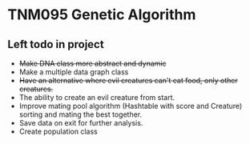 # TNM095 Genetic Algorithm

## Left todo in project
- ~~Make DNA class more abstract and dynamic~~
- Make a multiple data graph class
- ~~Have an alternative where evil creatures can't eat food, only other creatures.~~
- The ability to create an evil creature from start.
- Improve mating pool algorithm (Hashtable with score and Creature) sorting and mating the best together.
- Save data on exit for further analysis.
- Create population class


